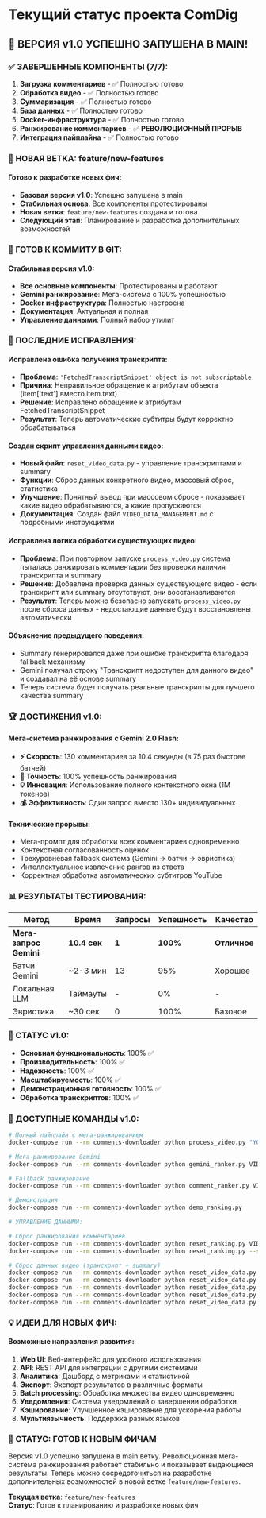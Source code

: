 # Текущий статус проекта ComDig

## 🎉 ВЕРСИЯ v1.0 УСПЕШНО ЗАПУШЕНА В MAIN!

### ✅ ЗАВЕРШЕННЫЕ КОМПОНЕНТЫ (7/7):

1. **Загрузка комментариев** - ✅ Полностью готово
2. **Обработка видео** - ✅ Полностью готово  
3. **Суммаризация** - ✅ Полностью готово
4. **База данных** - ✅ Полностью готово
5. **Docker-инфраструктура** - ✅ Полностью готово
6. **Ранжирование комментариев** - ✅ **РЕВОЛЮЦИОННЫЙ ПРОРЫВ**
7. **Интеграция пайплайна** - ✅ Полностью готово

### 🚀 НОВАЯ ВЕТКА: feature/new-features

#### Готово к разработке новых фич:
- **Базовая версия v1.0**: Успешно запушена в main
- **Стабильная основа**: Все компоненты протестированы
- **Новая ветка**: `feature/new-features` создана и готова
- **Следующий этап**: Планирование и разработка дополнительных возможностей

### 🎯 ГОТОВ К КОММИТУ В GIT:

#### Стабильная версия v1.0:
- **Все основные компоненты**: Протестированы и работают
- **Gemini ранжирование**: Мега-система с 100% успешностью
- **Docker инфраструктура**: Полностью настроена
- **Документация**: Актуальная и полная
- **Управление данными**: Полный набор утилит

### 🔧 ПОСЛЕДНИЕ ИСПРАВЛЕНИЯ:

#### Исправлена ошибка получения транскрипта:
- **Проблема**: `'FetchedTranscriptSnippet' object is not subscriptable`
- **Причина**: Неправильное обращение к атрибутам объекта (item['text'] вместо item.text)
- **Решение**: Исправлено обращение к атрибутам FetchedTranscriptSnippet
- **Результат**: Теперь автоматические субтитры будут корректно обрабатываться

#### Создан скрипт управления данными видео:
- **Новый файл**: `reset_video_data.py` - управление транскриптами и summary
- **Функции**: Сброс данных конкретного видео, массовый сброс, статистика
- **Улучшение**: Понятный вывод при массовом сбросе - показывает какие видео обрабатываются, а какие пропускаются
- **Документация**: Создан файл `VIDEO_DATA_MANAGEMENT.md` с подробными инструкциями

#### Исправлена логика обработки существующих видео:
- **Проблема**: При повторном запуске `process_video.py` система пыталась ранжировать комментарии без проверки наличия транскрипта и summary
- **Решение**: Добавлена проверка данных существующего видео - если транскрипт или summary отсутствуют, они восстанавливаются
- **Результат**: Теперь можно безопасно запускать `process_video.py` после сброса данных - недостающие данные будут восстановлены автоматически

#### Объяснение предыдущего поведения:
- Summary генерировался даже при ошибке транскрипта благодаря fallback механизму
- Gemini получал строку "Транскрипт недоступен для данного видео" и создавал на её основе summary
- Теперь система будет получать реальные транскрипты для лучшего качества summary

### 🏆 ДОСТИЖЕНИЯ v1.0:

#### Мега-система ранжирования с Gemini 2.0 Flash:
- **⚡ Скорость**: 130 комментариев за 10.4 секунды (в 75 раз быстрее батчей)
- **🎯 Точность**: 100% успешность ранжирования
- **💡 Инновация**: Использование полного контекстного окна (1M токенов)
- **💰 Эффективность**: Один запрос вместо 130+ индивидуальных

#### Технические прорывы:
- Мега-промпт для обработки всех комментариев одновременно
- Контекстная согласованность оценок
- Трехуровневая fallback система (Gemini → батчи → эвристика)
- Интеллектуальное извлечение рангов из ответа
- Корректная обработка автоматических субтитров YouTube

### 📊 РЕЗУЛЬТАТЫ ТЕСТИРОВАНИЯ:

| Метод | Время | Запросы | Успешность | Качество |
|-------|-------|---------|------------|----------|
| **Мега-запрос Gemini** | **10.4 сек** | **1** | **100%** | **Отличное** |
| Батчи Gemini | ~2-3 мин | 13 | 95% | Хорошее |
| Локальная LLM | Таймауты | - | 0% | - |
| Эвристика | ~30 сек | 0 | 100% | Базовое |

### 🎯 СТАТУС v1.0:

- **Основная функциональность**: 100% ✅
- **Производительность**: 100% ✅  
- **Надежность**: 100% ✅
- **Масштабируемость**: 100% ✅
- **Демонстрационная готовность**: 100% ✅
- **Обработка транскриптов**: 100% ✅

### 🔧 ДОСТУПНЫЕ КОМАНДЫ v1.0:

```bash
# Полный пайплайн с мега-ранжированием
docker-compose run --rm comments-downloader python process_video.py "YOUTUBE_URL"

# Мега-ранжирование Gemini
docker-compose run --rm comments-downloader python gemini_ranker.py VIDEO_ID --api-key=KEY

# Fallback ранжирование
docker-compose run --rm comments-downloader python comment_ranker.py VIDEO_ID

# Демонстрация
docker-compose run --rm comments-downloader python demo_ranking.py

# УПРАВЛЕНИЕ ДАННЫМИ:

# Сброс ранжирования комментариев
docker-compose run --rm comments-downloader python reset_ranking.py VIDEO_ID
docker-compose run --rm comments-downloader python reset_ranking.py --stats

# Сброс данных видео (транскрипт + summary)
docker-compose run --rm comments-downloader python reset_video_data.py VIDEO_ID
docker-compose run --rm comments-downloader python reset_video_data.py VIDEO_ID --transcript-only
docker-compose run --rm comments-downloader python reset_video_data.py VIDEO_ID --summary-only
docker-compose run --rm comments-downloader python reset_video_data.py --stats
docker-compose run --rm comments-downloader python reset_video_data.py --all
```

### 💡 ИДЕИ ДЛЯ НОВЫХ ФИЧ:

#### Возможные направления развития:
1. **Web UI**: Веб-интерфейс для удобного использования
2. **API**: REST API для интеграции с другими системами
3. **Аналитика**: Дашборд с метриками и статистикой
4. **Экспорт**: Экспорт результатов в различные форматы
5. **Batch processing**: Обработка множества видео одновременно
6. **Уведомления**: Система уведомлений о завершении обработки
7. **Кэширование**: Улучшенное кэширование для ускорения работы
8. **Мультиязычность**: Поддержка разных языков

### 🌟 СТАТУС: ГОТОВ К НОВЫМ ФИЧАМ

Версия v1.0 успешно запушена в main ветку. Революционная мега-система ранжирования работает стабильно и показывает выдающиеся результаты. Теперь можно сосредоточиться на разработке дополнительных возможностей в новой ветке `feature/new-features`.

**Текущая ветка**: `feature/new-features`  
**Статус**: Готов к планированию и разработке новых фич
